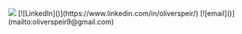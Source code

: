 <!-- ![banner](https://cdn.discordapp.com/attachments/1045788109348012062/1071270026230890526/FUucu.gif) -->
<img src="https://cdn.discordapp.com/attachments/1045788109348012062/1071270026230890526/FUucu.gif"/>
[![LinkedIn]()](https://www.linkedin.com/in/oliverspeir/)
[![email]()](mailto:oliverspeir9@gmail.com)
